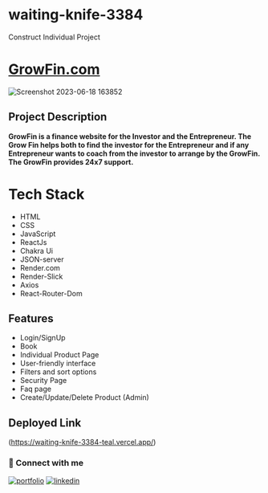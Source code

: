 # waiting-knife-3384

Construct Individual Project

# [GrowFin.com](https://waiting-knife-3384-teal.vercel.app/)

![Screenshot 2023-06-18 163852](https://github.com/Hardik8140/waiting-knife-3384/assets/123854368/c3ab19d0-3549-47ac-b636-b441b96bf270)

## Project Description
**GrowFin is a finance website for the Investor and the Entrepreneur. The Grow Fin helps both to find the investor for the Entrepreneur and if any Entrepreneur wants to coach from the investor to arrange by the GrowFin. The GrowFin provides 24x7 support.**

# Tech Stack
* HTML
* CSS
* JavaScript
* ReactJs
* Chakra Ui
* JSON-server
* Render.com
* Render-Slick
* Axios
* React-Router-Dom

## Features
* Login/SignUp
* Book
* Individual Product Page
* User-friendly interface
* Filters and sort options
* Security Page
* Faq page
* Create/Update/Delete Product (Admin)

## Deployed Link
(https://waiting-knife-3384-teal.vercel.app/)


### 🤝 Connect with me
[![portfolio](https://img.shields.io/badge/my_portfolio-000?style=for-the-badge&logo=ko-fi&logoColor=white)](https://katherineoelsner.com/)
[![linkedin](https://img.shields.io/badge/linkedin-0A66C2?style=for-the-badge&logo=linkedin&logoColor=white)](https://www.linkedin.com/)
